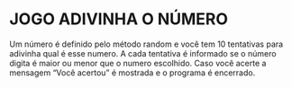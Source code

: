 # JOGO ADIVINHA O NÚMERO

Um número é definido pelo método random e você tem 10 tentativas para adivinha qual é esse numero.
A cada tentativa é informado se o número digita é maior ou menor que o numero escolhido.
Caso você acerte a mensagem “Você acertou” é mostrada e o programa é encerrado.
